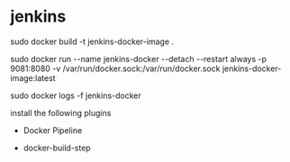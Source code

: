 # jenkins

sudo docker build -t jenkins-docker-image .

sudo docker run --name jenkins-docker --detach --restart always -p 9081:8080 -v /var/run/docker.sock:/var/run/docker.sock jenkins-docker-image:latest

sudo docker logs -f jenkins-docker

install the following plugins

* Docker Pipeline

* docker-build-step 
